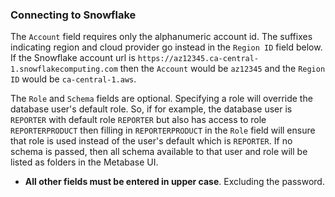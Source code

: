 ### Connecting to Snowflake

The `Account` field requires only the alphanumeric account id. The suffixes indicating region and cloud provider go instead in the `Region ID` field below. If the Snowflake account url is `https://az12345.ca-central-1.snowflakecomputing.com` then the `Account` would be `az12345` and the `Region ID` would be `ca-central-1.aws`. 

The `Role` and `Schema` fields are optional. Specifying a role will override the database user's default role. So, if for example, the database user is `REPORTER` with default role `REPORTER` but also has access to role `REPORTERPRODUCT` then filling in `REPORTERPRODUCT` in the `Role` field will ensure that role is used instead of the user's default which is `REPORTER`. If no schema is passed, then all schema available to that user and role will be listed as folders in the Metabase UI.

- **All other fields must be entered in upper case**. Excluding the password.
